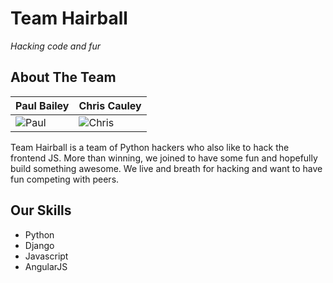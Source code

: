 # Team Hairball

_Hacking code and fur_


## About The Team

| Paul Bailey | Chris Cauley |
|--- |--- |
| ![Paul](https://e5c8d45663effab537aac1fb3c79230e1a2bfe17.googledrive.com/host/0B-GD95vnz4VFWmhqWTlNOWtWWDQ/pink-panther-pictures.jpg) | ![Chris](https://pbs.twimg.com/profile_images/492701386727903233/slSzD_g0.jpeg) |

Team Hairball is a team of Python hackers who also like to hack the frontend JS. More than winning, we joined to have some fun and hopefully build something awesome. We live and breath for hacking and want to have fun competing with peers.

## Our Skills

- Python
- Django
- Javascript
- AngularJS
